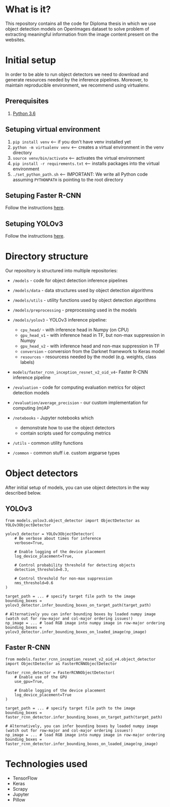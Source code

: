 # What is it?

This repository contains all the code for Diploma thesis in which we use object detection models on OpenImages dataset to solve problem of extracting  meaningful information from the image content present on the websites.

# Initial setup
In order to be able to run object detectors we need to download and generate resources needed by the inference pipelines. Moreover, to maintain reproducible environment, we recommend using virtualenv.

## Prerequisites

1. [Python 3.6](https://www.python.org/downloads/)


## Setuping virtual environment

1. `pip install venv`  <-- if you don't have venv installed yet
2. `python -m virtualenv venv` <-- creates a virtual environment in the venv directory
3. `source venv/bin/activate` <-- activates the virtual environment
4. `pip install -r requirements.txt` <-- installs packages into the virtual environment
5. `./set_python_path.sh` <-- IMPORTANT: We write all Python code assuming `PYTHONPATH` is pointing to the root directory

## Setuping Faster R-CNN

Follow the instructions [here](https://github.com/martinGalajdaSchool/object-detection/tree/master/models/faster_rcnn_inception_resnet_v2_oid_v4).

## Setuping YOLOv3

Follow the instructions [here](https://github.com/martinGalajdaSchool/object-detection/tree/master/models/yolov3/README.md).


# Directory structure

Our repository is structured into multiple repositories:

- `/models` - code for object detection inference pipelines
- `/models/data`  - data structures used by object detection algorithms
- `/models/utils` - utility functions used by object detection algorithms
- `/models/preprocessing` - preprocessing used in the models
- `/models/yolov3` - YOLOv3 inference pipeline:
  - `cpu_head/` - with inference head in Numpy (on CPU)
  - `gpu_head_v1` - with inference head in TF, but non-max suppression in Numpy
  - `gpu_head_v2` - with inference head and non-max suppression in TF
  - `conversion` - conversion from the Darknet framework to Keras model
  - `resources` - resourcess needed by the model (e.g. weights, class labels)

- `models/faster_rcnn_inception_resnet_v2_oid_v4`- Faster R-CNN inference pipeline
- `/evaluation` - code for computing evaluation metrics for object detection models
- `/evaluation/average_precision` - our custom implementation for computing (m)AP 
- `/notebooks` - Jupyter notebooks which
  - demonstrate how to use the object detectors
  - contain scripts used for computing metrics
- `/utils` - common utility functions
- `/common` - common stuff i.e. custom argparse types

# Object detectors

After initial setup of models, you can use object detectors in the way described below.


## YOLOv3

```
from models.yolov3.object_detector import ObjectDetector as YOLOv3ObjectDetector

yolov3_detector = YOLOv3ObjectDetector(
    # Be verbose about times for inference
    verbose=True,

    # Enable logging of the device placement
    log_device_placement=True,

    # Control probability threshold for detecting objects
    detection_threshold=0.3,

    # Control threshold for non-max suppression
    nms_threshold=0.6
)

target_path = ... # specify target file path to the image
bounding_boxes = yolov3_detector.infer_bounding_boxes_on_target_path(target_path)

# Alternatively you can infer bounding boxes by loaded numpy image (watch out for row-major and col-major ordering issues!)
np_image = ... # load RGB image into numpy image in row-major ordering
bounding_boxes = yolov3_detector.infer_bounding_boxes_on_loaded_image(np_image)

```

## Faster R-CNN
```
from models.faster_rcnn_inception_resnet_v2_oid_v4.object_detector import ObjectDetector as FasterRCNNObjectDetector

faster_rcnn_detector = FasterRCNNObjectDetector(
    # Enable use of the GPU
    use_gpu=True,

    # Enable logging of the device placement
    log_device_placement=True
)

target_path = ... # specify target file path to the image
bounding_boxes = faster_rcnn_detector.infer_bounding_boxes_on_target_path(target_path)

# Alternatively, you can infer bounding boxes by loaded numpy image (watch out for row-major and col-major ordering issues!)
np_image = ... # load RGB image into numpy image in row-major ordering
bounding_boxes = faster_rcnn_detector.infer_bounding_boxes_on_loaded_image(np_image)

```


# Technologies used
- TensorFlow
- Keras
- Scrapy
- Jupyter
- Pillow
